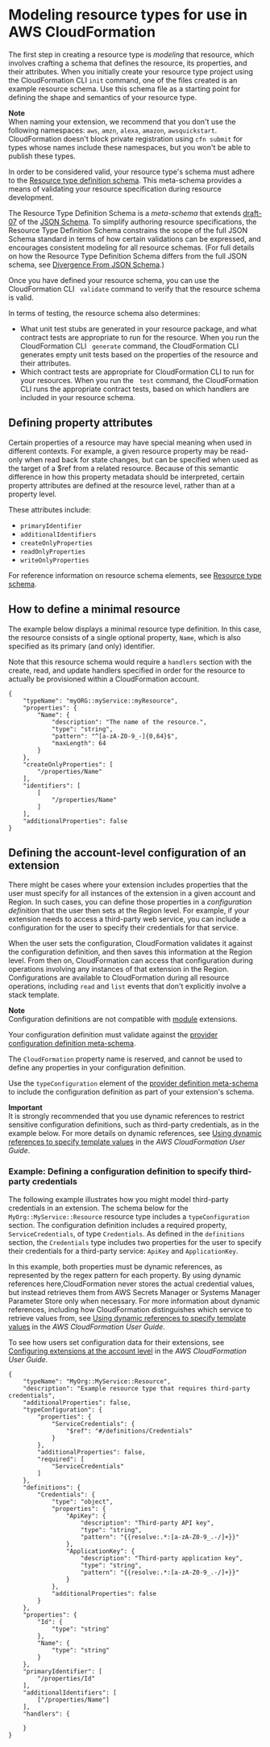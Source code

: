 # Modeling resource types for use in AWS CloudFormation<a name="resource-type-model"></a>

The first step in creating a resource type is *modeling* that resource, which involves crafting a schema that defines the resource, its properties, and their attributes\. When you initially create your resource type project using the CloudFormation CLI `init` command, one of the files created is an example resource schema\. Use this schema file as a starting point for defining the shape and semantics of your resource type\.

**Note**  
When naming your extension, we recommend that you don't use the following namespaces: `aws`, `amzn`, `alexa`, `amazon`, `awsquickstart`\. CloudFormation doesn't block private registration using `cfn submit` for types whose names include these namespaces, but you won't be able to publish these types\.

In order to be considered valid, your resource type's schema must adhere to the [Resource type definition schema](https://github.com/aws-cloudformation/aws-cloudformation-rpdk/blob/master/src/rpdk/core/data/schema/provider.definition.schema.v1.json)\. This meta\-schema provides a means of validating your resource specification during resource development\.

The Resource Type Definition Schema is a *meta\-schema* that extends [draft\-07](https://json-schema.org/draft-07/json-schema-release-notes.html) of the [JSON Schema](https://json-schema.org/)\. To simplify authoring resource specifications, the Resource Type Definition Schema constrains the scope of the full JSON Schema standard in terms of how certain validations can be expressed, and encourages consistent modeling for all resource schemas\. \(For full details on how the Resource Type Definition Schema differs from the full JSON schema, see [Divergence From JSON Schema](https://github.com/aws-cloudformation/aws-cloudformation-resource-schema/blob/master/README.md#divergence-from-json-schema)\.\)

Once you have defined your resource schema, you can use the CloudFormation CLI ` validate` command to verify that the resource schema is valid\.

In terms of testing, the resource schema also determines: 
+ What unit test stubs are generated in your resource package, and what contract tests are appropriate to run for the resource\. When you run the CloudFormation CLI ` generate` command, the CloudFormation CLI generates empty unit tests based on the properties of the resource and their attributes\.
+ Which contract tests are appropriate for CloudFormation CLI to run for your resources\. When you run the ` test` command, the CloudFormation CLI runs the appropriate contract tests, based on which handlers are included in your resource schema\.

## Defining property attributes<a name="resource-type-model-setting-properties"></a>

Certain properties of a resource may have special meaning when used in different contexts\. For example, a given resource property may be read\-only when read back for state changes, but can be specified when used as the target of a $ref from a related resource\. Because of this semantic difference in how this property metadata should be interpreted, certain property attributes are defined at the resource level, rather than at a property level\.

These attributes include:
+ `primaryIdentifier`
+ `additionalIdentifiers`
+ `createOnlyProperties`
+ `readOnlyProperties`
+ `writeOnlyProperties`

For reference information on resource schema elements, see [Resource type schema](resource-type-schema.md)\.

## How to define a minimal resource<a name="resource-type-howto-minimal"></a>

The example below displays a minimal resource type definition\. In this case, the resource consists of a single optional property, `Name`, which is also specified as its primary \(and only\) identifier\.

Note that this resource schema would require a `handlers` section with the create, read, and update handlers specified in order for the resource to actually be provisioned within a CloudFormation account\.

```
{
    "typeName": "myORG::myService::myResource",
    "properties": {
        "Name": {
            "description": "The name of the resource.",
            "type": "string",
            "pattern": "^[a-zA-Z0-9_-]{0,64}$",
            "maxLength": 64
        }
    },
    "createOnlyProperties": [
        "/properties/Name"
    ],
    "identifiers": [
        [
            "/properties/Name"
        ]
    ],
    "additionalProperties": false
}
```

## Defining the account\-level configuration of an extension<a name="resource-type-howto-configuration"></a>

There might be cases where your extension includes properties that the user must specify for all instances of the extension in a given account and Region\. In such cases, you can define those properties in a *configuration definition* that the user then sets at the Region level\. For example, if your extension needs to access a third\-party web service, you can include a configuration for the user to specify their credentials for that service\.

When the user sets the configuration, CloudFormation validates it against the configuration definition, and then saves this information at the Region level\. From then on, CloudFormation can access that configuration during operations involving any instances of that extension in the Region\. Configurations are available to CloudFormation during all resource operations, including `read` and `list` events that don't explicitly involve a stack template\.

**Note**  
Configuration definitions are not compatible with [module](modules.md) extensions\.

Your configuration definition must validate against the [provider configuration definition meta\-schema](https://github.com/aws-cloudformation/cloudformation-cli/blob/master/src/rpdk/core/data/schema/provider.configuration.definition.schema.v1.json)\.

The `CloudFormation` property name is reserved, and cannot be used to define any properties in your configuration definition\.

Use the `typeConfiguration` element of the [provider definition meta\-schema](https://github.com/aws-cloudformation/cloudformation-cli/blob/master/src/rpdk/core/data/schema/provider.definition.schema.v1.json) to include the configuration definition as part of your extension's schema\.

**Important**  
It is strongly recommended that you use dynamic references to restrict sensitive configuration definitions, such as third\-party credentials, as in the example below\. For more details on dynamic references, see [Using dynamic references to specify template values](https://docs.aws.amazon.com/AWSCloudFormation/latest/UserGuide/dynamic-references.html) in the *AWS CloudFormation User Guide*\.

### Example: Defining a configuration definition to specify third\-party credentials<a name="resource-type-howto-configuration-example"></a>

The following example illustrates how you might model third\-party credentials in an extension\. The schema below for the `MyOrg::MyService::Resource` resource type includes a `typeConfiguration` section\. The configuration definition includes a required property, `ServiceCredentials`, of type `Credentials`\. As defined in the `definitions` section, the `Credentials` type includes two properties for the user to specify their credentials for a third\-party service: `ApiKey` and `ApplicationKey`\.

In this example, both properties must be dynamic references, as represented by the regex pattern for each property\. By using dynamic references here,CloudFormation never stores the actual credential values, but instead retrieves them from AWS Secrets Manager or Systems Manager Parameter Store only when necessary\. For more information about dynamic references, including how CloudFormation distinguishes which service to retrieve values from, see [Using dynamic references to specify template values](https://docs.aws.amazon.com/AWSCloudFormation/latest/UserGuide/dynamic-references.html) in the *AWS CloudFormation User Guide*\.

To see how users set configuration data for their extensions, see [Configuring extensions at the account level](https://docs.aws.amazon.com/AWSCloudFormation/latest/UserGuide/registry-register.html#registry-set-configuration) in the *AWS CloudFormation User Guide*\.

```
{
    "typeName": "MyOrg::MyService::Resource",
    "description": "Example resource type that requires third-party credentials",
    "additionalProperties": false,
    "typeConfiguration": {
        "properties": {
            "ServiceCredentials": {
                "$ref": "#/definitions/Credentials"
            }
        },
        "additionalProperties": false,
        "required": [
            "ServiceCredentials"
        ]
    },
    "definitions": {
        "Credentials": {
            "type": "object",
            "properties": {
                "ApiKey": {
                    "description": "Third-party API key",
                    "type": "string",
                    "pattern": "{{resolve:.*:[a-zA-Z0-9_.-/]+}}"
                },
                "ApplicationKey": {
                    "description": "Third-party application key",
                    "type": "string",
                    "pattern": "{{resolve:.*:[a-zA-Z0-9_.-/]+}}"
                }
            },
            "additionalProperties": false
        }
    },
    "properties": {
        "Id": {
            "type": "string"
        },
        "Name": {
            "type": "string"
        }
    },
    "primaryIdentifier": [
        "/properties/Id"
    ],
    "additionalIdentifiers": [
        ["/properties/Name"]
    ],
    "handlers": {

    }
}
```
